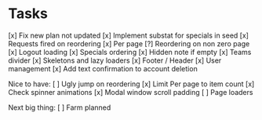 # Tasks

[x] Fix new plan not updated
[x] Implement substat for specials in seed
[x] Requests fired on reordering
[x] Per page
[?] Reordering on non zero page
[x] Logout loading
[x] Specials ordering
[x] Hidden note if empty
[x] Teams divider
[x] Skeletons and lazy loaders
[x] Footer / Header
[x] User management
[x] Add text confirmation to account deletion

Nice to have:
[ ] Ugly jump on reordering
[x] Limit Per page to item count
[x] Check spinner animations
[x] Modal window scroll padding
[ ] Page loaders

Next big thing:
[ ] Farm planned
